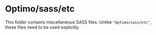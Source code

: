 # Optimo/sass/etc

This folder contains miscellaneous SASS files. Unlike `"Optimo/sass/etc"`, these files
need to be used explicitly.
